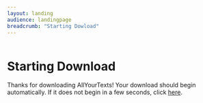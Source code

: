 ```yaml
---
layout: landing
audience: landingpage
breadcrumb: "Starting Dowload"
---
```


<iframe width="1" height="1" frameborder="0" id="autoFrame" src="{{site.baseurl}}/download/AllYourTexts_setup.exe"></iframe>
<h1 class="entry-title">Starting Download</h1>
<p>Thanks for downloading AllYourTexts! Your download should begin automatically.
  If it does not begin in a few seconds, click <a href="{{site.baseurl}}/download/AllYourTexts_setup.exe">here</a>.
</p>